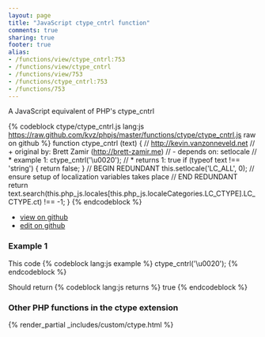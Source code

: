 ```yaml
---
layout: page
title: "JavaScript ctype_cntrl function"
comments: true
sharing: true
footer: true
alias:
- /functions/view/ctype_cntrl:753
- /functions/view/ctype_cntrl
- /functions/view/753
- /functions/ctype_cntrl:753
- /functions/753
---
```

<!-- Generated by Rakefile:build -->
A JavaScript equivalent of PHP's ctype_cntrl

{% codeblock ctype/ctype_cntrl.js lang:js https://raw.github.com/kvz/phpjs/master/functions/ctype/ctype_cntrl.js raw on github %}
function ctype_cntrl (text) {
  // http://kevin.vanzonneveld.net
  // +   original by: Brett Zamir (http://brett-zamir.me)
  // -    depends on: setlocale
  // *     example 1: ctype_cntrl('\u0020');
  // *     returns 1: true
  if (typeof text !== 'string') {
    return false;
  }
  // BEGIN REDUNDANT
  this.setlocale('LC_ALL', 0); // ensure setup of localization variables takes place
  // END REDUNDANT
  return text.search(this.php_js.locales[this.php_js.localeCategories.LC_CTYPE].LC_CTYPE.ct) !== -1;
}
{% endcodeblock %}

 - [view on github](https://github.com/kvz/phpjs/blob/master/functions/ctype/ctype_cntrl.js)
 - [edit on github](https://github.com/kvz/phpjs/edit/master/functions/ctype/ctype_cntrl.js)

### Example 1
This code
{% codeblock lang:js example %}
ctype_cntrl('\u0020');
{% endcodeblock %}

Should return
{% codeblock lang:js returns %}
true
{% endcodeblock %}


### Other PHP functions in the ctype extension
{% render_partial _includes/custom/ctype.html %}
